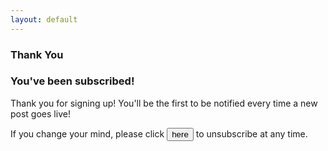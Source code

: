 ```yaml
---
layout: default
---
```


<section id="subscribed">
    <section id="intro" class="is-intro-section">
        <div class="background-image-wrapper is-dark">
            <div class="is-opaque" style="background-image: url('https://assets.bpwalters.com/images/bens_car_blog/wrx_interior_1.jpg');"></div>
        </div>
        <div class="container has-middle-text">
            <div class="item flex-100">
                <div class="intro-title">
                    <h1>Thank You</h1>
                </div>
            </div>
        </div>
    </section>
    <section id="details">
        <div class="container">
            <div class="item flex-100">
                <h1>You've been subscribed!</h1>
                <p>Thank you for signing up!  You'll be the first to be notified every time a new post goes live!</p>
                <div id="unsubscribe-prompt">
                    <form method="POST" id="unsubscribe-form">
                        <input type="hidden" name="email" id="unsubscribe-email">
                        <input type="hidden" name="message" value="Please remove me from the Ben's Car Blog mailing list!">
                        <input type="hidden" name="_next" value="/unsubscribed/" id="unsubscribe-callback">
                        <p>If you change your mind, please click <input type="submit" value="here" class="is-link"> to unsubscribe at any time.</p>
                    </form>
                </div>
            </div>
        </div>
    </section>
</section>
<script type="text/javascript">
    var unsubscribeForm =  document.getElementById('unsubscribe-form');
    var unsubscribePrompt = document.getElementById('unsubscribe-prompt');
    var unsubscribeEmail = document.getElementById('unsubscribe-email');
    var unsubscribeCallback = document.getElementById('unsubscribe-callback');
    var emailParam = getParameterByName('email');

    unsubscribeForm.setAttribute('action', '//formspree.io/' + 'unsubscribe' + '@' + 'benscarblog' + '.' + 'com');

    if (emailParam) {
        unsubscribePrompt.style.display = 'block';
        unsubscribeEmail.value = emailParam;
        unsubscribeCallback.value = unsubscribeCallback.value + '?email=' + emailParam;
    }
    else {
        window.location.href = '/';
    }

    function getParameterByName(name) {
        url = window.location.href;
        name = name.replace(/[\[\]]/g, "\\$&");
        var regex = new RegExp("[?&]" + name + "(=([^&#]*)|&|#|$)"),
            results = regex.exec(url);
        if (!results) return null;
        if (!results[2]) return '';
        return decodeURIComponent(results[2].replace(/\+/g, " "));
    }
</script>